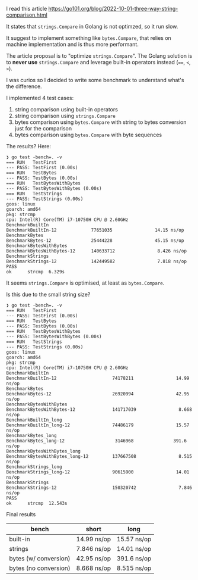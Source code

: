 I read this article https://go101.org/blog/2022-10-01-three-way-string-comparison.html

It states that `strings.Compare` in Golang is not optimzed, so it run slow.

It suggest to implement something like `bytes.Compare`, that relies on machine implementation and is thus more performant.

The article proposal is to "optimize `strings.Compare`". The Golang solution is to **never use** `strings.Compare` and leverage built-in operators instead (`==`, `<`, `>`).

I was curios so I decided to write some benchmark to understand what's the difference.

I implemented 4 test cases: 
1. string comparison using built-in operators
2. string comparison using `strings.Compare`
3. bytes comparison using `bytes.Compare` with string to bytes conversion just for the comparison
4. bytes comparison using `bytes.Compare` with byte sequences

The results? Here:

```
❯ go test -bench=. -v
=== RUN   TestFirst
--- PASS: TestFirst (0.00s)
=== RUN   TestBytes
--- PASS: TestBytes (0.00s)
=== RUN   TestBytesWithBytes
--- PASS: TestBytesWithBytes (0.00s)
=== RUN   TestStrings
--- PASS: TestStrings (0.00s)
goos: linux
goarch: amd64
pkg: strcmp
cpu: Intel(R) Core(TM) i7-10750H CPU @ 2.60GHz
BenchmarkBuiltIn
BenchmarkBuiltIn-12             77651035                14.15 ns/op
BenchmarkBytes
BenchmarkBytes-12               25444228                45.15 ns/op
BenchmarkBytesWithBytes
BenchmarkBytesWithBytes-12      140633712                8.426 ns/op
BenchmarkStrings
BenchmarkStrings-12             142449582                7.818 ns/op
PASS
ok      strcmp  6.329s
```

It seems `strings.Compare` is optimised, at least as `bytes.Compare`.

Is this due to the small string size?

```
❯ go test -bench=. -v
=== RUN   TestFirst
--- PASS: TestFirst (0.00s)
=== RUN   TestBytes
--- PASS: TestBytes (0.00s)
=== RUN   TestBytesWithBytes
--- PASS: TestBytesWithBytes (0.00s)
=== RUN   TestStrings
--- PASS: TestStrings (0.00s)
goos: linux
goarch: amd64
pkg: strcmp
cpu: Intel(R) Core(TM) i7-10750H CPU @ 2.60GHz
BenchmarkBuiltIn
BenchmarkBuiltIn-12                     74178211                14.99 ns/op
BenchmarkBytes
BenchmarkBytes-12                       26920994                42.95 ns/op
BenchmarkBytesWithBytes
BenchmarkBytesWithBytes-12              141717039                8.668 ns/op
BenchmarkBuiltIn_long
BenchmarkBuiltIn_long-12                74486179                15.57 ns/op
BenchmarkBytes_long
BenchmarkBytes_long-12                   3146968               391.6 ns/op
BenchmarkBytesWithBytes_long
BenchmarkBytesWithBytes_long-12         137667508                8.515 ns/op
BenchmarkStrings_long
BenchmarkStrings_long-12                90615900                14.01 ns/op
BenchmarkStrings
BenchmarkStrings-12                     150320742                7.846 ns/op
PASS
ok      strcmp  12.543s

```

Final results

|bench|short|long|
|---|---|---|
|built-in|14.99 ns/op|15.57 ns/op|
|strings|7.846 ns/op|14.01 ns/op|
|bytes (w/ conversion)|42.95 ns/op|391.6 ns/op|
|bytes (no conversion)|8.668 ns/op|8.515 ns/op|
